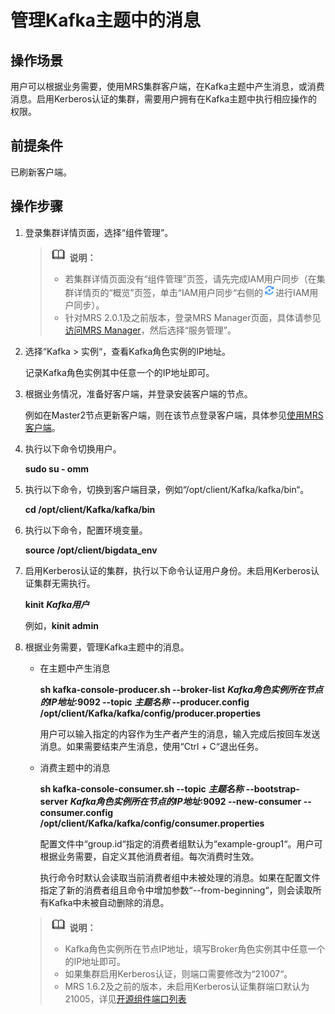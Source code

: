 # 管理Kafka主题中的消息<a name="ZH-CN_TOPIC_0173177964"></a>

## 操作场景<a name="s97aa33d045f046bb9c1d9907172b3db2"></a>

用户可以根据业务需要，使用MRS集群客户端，在Kafka主题中产生消息，或消费消息。启用Kerberos认证的集群，需要用户拥有在Kafka主题中执行相应操作的权限。

## 前提条件<a name="sa5c652338d284a47ad73fc0e957155c5"></a>

已刷新客户端。

## 操作步骤<a name="s87eef4ea94af42b7944cf554191823a4"></a>

1.  登录集群详情页面，选择“组件管理”。

    >![](public_sys-resources/icon-note.gif) **说明：**   
    >-   若集群详情页面没有“组件管理”页签，请先完成IAM用户同步（在集群详情页的“概览”页签，单击“IAM用户同步“右侧的![](figures/zh-cn_image_0207903633.png)进行IAM用户同步）。  
    >-   针对MRS 2.0.1及之前版本，登录MRS Manager页面，具体请参见[访问MRS Manager](访问MRS-Manager.md)，然后选择“服务管理”。  

2.  选择“Kafka  \>  实例“，查看Kafka角色实例的IP地址。

    记录Kafka角色实例其中任意一个的IP地址即可。

3.  根据业务情况，准备好客户端，并登录安装客户端的节点。

    例如在Master2节点更新客户端，则在该节点登录客户端，具体参见[使用MRS客户端](使用MRS客户端.md)。

4.  执行以下命令切换用户。

    **sudo su - omm**

5.  执行以下命令，切换到客户端目录，例如“/opt/client/Kafka/kafka/bin“。

    **cd /opt/client/Kafka/kafka/bin**

6.  执行以下命令，配置环境变量。

    **source /opt/client/bigdata\_env**

7.  启用Kerberos认证的集群，执行以下命令认证用户身份。未启用Kerberos认证集群无需执行。

    **kinit** _**Kafka用户**_

    例如，**kinit admin**

8.  根据业务需要，管理Kafka主题中的消息。

    -   在主题中产生消息

        **sh kafka-console-producer.sh --broker-list** _**Kafka角色实例所在节点的IP地址**_**:9092 --topic** _**主题名称**_ **--producer.config /opt/client/Kafka/kafka/config/producer.properties**

        用户可以输入指定的内容作为生产者产生的消息，输入完成后按回车发送消息。如果需要结束产生消息，使用“Ctrl + C“退出任务。

    -   消费主题中的消息

        **sh kafka-console-consumer.sh --topic** _**主题名称**_ **--bootstrap-server** _**Kafka角色实例所在节点的IP地址**_**:9092 --new-consumer --consumer.config /opt/client/Kafka/kafka/config/consumer.properties**

        配置文件中“group.id“指定的消费者组默认为“example-group1“。用户可根据业务需要，自定义其他消费者组。每次消费时生效。

        执行命令时默认会读取当前消费者组中未被处理的消息。如果在配置文件指定了新的消费者组且命令中增加参数“--from-beginning“，则会读取所有Kafka中未被自动删除的消息。

    >![](public_sys-resources/icon-note.gif) **说明：**   
    >-   Kafka角色实例所在节点IP地址，填写Broker角色实例其中任意一个的IP地址即可。  
    >-   如果集群启用Kerberos认证，则端口需要修改为“21007“。  
    >-   MRS 1.6.2及之前的版本，未启用Kerberos认证集群端口默认为21005，详见[开源组件端口列表](开源组件端口列表.md)  


